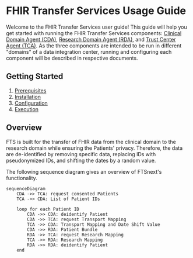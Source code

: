 # FHIR Transfer Services Usage Guide

Welcome to the FHIR Transfer Services user guide! This guide will help you get started with running
the FHIR Transfer Services components: [Clinical Domain Agent (CDA)](./usage/clinical-domain-agent),
[Research Domain Agent (RDA)](./usage/research-domain-agent), and
[Trust Center Agent (TCA)](./usage/trust-center-agent). As the three components are intended to be run in
different "domains" of a data integration center, running and configuring each component will be
described in respective documents.

## Getting Started

1. [Prerequisites](./usage/prerequisites)
2. [Installation](./usage/installation)
3. [Configuration](./usage/configuration)
4. [Execution](./usage/execution)

## Overview

FTS is built for the transfer of FHIR data from the clinical domain to the research domain
while ensuring the Patients' privacy. Therefore, the data are de-identified by removing specific
data, replacing IDs with pseudonymized IDs, and shifting the dates by a random value.

The following sequence diagram gives an overview of FTSnext's functionality.

```mermaid
sequenceDiagram
    CDA ->> TCA: request consented Patients
    TCA ->> CDA: List of Patient IDs

    loop for each Patient ID
        CDA ->> CDA: deidentify Patient
        CDA ->> TCA: request Transport Mapping
        TCA ->> CDA: Transport Mapping and Date Shift Value
        CDA ->> RDA: Patient Bundle
        RDA ->> TCA: request Research Mapping
        TCA ->> RDA: Research Mapping
        RDA ->> RDA: deidentify Patient
    end
```
